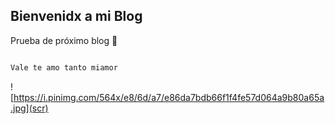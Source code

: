 ## Bienvenidx a mi Blog

Prueba de próximo blog 🥵

```markdown

Vale te amo tanto miamor 

```
! [https://i.pinimg.com/564x/e8/6d/a7/e86da7bdb66f1f4fe57d064a9b80a65a.jpg](scr)

